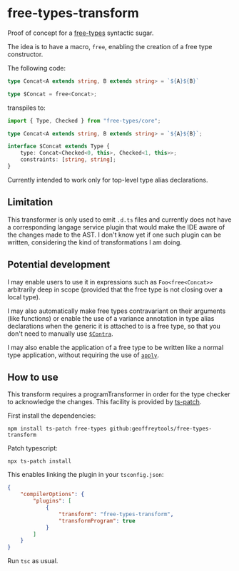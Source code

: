 # free-types-transform

Proof of concept for a [free-types](https://github.com/geoffreytools/free-types) syntactic sugar.

The idea is to have a macro, `free`, enabling the creation of a free type constructor.

The following code:
```typescript
type Concat<A extends string, B extends string> = `${A}${B}`

type $Concat = free<Concat>;
```
transpiles to:
```typescript
import { Type, Checked } from "free-types/core";

type Concat<A extends string, B extends string> = `${A}${B}`;

interface $Concat extends Type {
    type: Concat<Checked<0, this>, Checked<1, this>>;
    constraints: [string, string];
}
```

Currently intended to work only for top-level type alias declarations.

## Limitation

This transformer is only used to emit `.d.ts` files and currently does not have a corresponding langage service plugin that would make the IDE aware of the changes made to the AST. I don't know yet if one such plugin can be written, considering the kind of transformations I am doing.

## Potential development

I may enable users to use it in expressions such as `Foo<free<Concat>>` arbitrarily deep in scope (provided that the free type is not closing over a local type).

I may also automatically make free types contravariant on their arguments (like functions) or enable the use of a variance annotation in type alias declarations when the generic it is attached to is a free type, so that you don't need to manually use [`$Contra`](https://github.com/geoffreytools/free-types/blob/public/doc/Documentation.md#helpers-).

I may also enable the application of a free type to be written like a normal type application, without requiring the use of [`apply`](https://github.com/geoffreytools/free-types/blob/public/doc/Documentation.md#application).

## How to use

This transform requires a programTransformer in order for the type checker to acknowledge the changes. This facility is provided by [ts-patch](https://github.com/nonara/ts-patch).

First install the dependencies:
```
npm install ts-patch free-types github:geoffreytools/free-types-transform
```
Patch typescript:
```
npx ts-patch install
```
This enables linking the plugin in your `tsconfig.json`:
```json
{
    "compilerOptions": {
        "plugins": [
            {
                "transform": "free-types-transform",
                "transformProgram": true
            }
        ]
    }
}
```

Run `tsc` as usual.